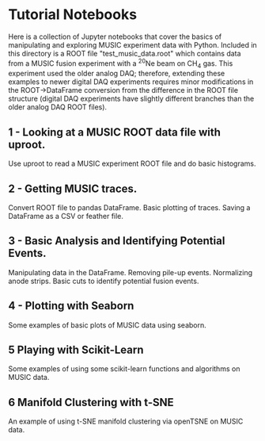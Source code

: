 # Tutorial Notebooks
Here is a collection of Jupyter notebooks that cover the basics of manipulating and exploring MUSIC experiment data with Python. Included in this directory is a ROOT file "test_music_data.root" which contains data from a MUSIC fusion experiment with a $`^{20}`$Ne beam on CH$`_{4}`$ gas. This experiment used the older analog DAQ; therefore, extending these examples to newer digital DAQ experiments requires minor modifications in the ROOT->DataFrame conversion from the difference in the ROOT file structure (digital DAQ experiments have slightly different branches than the older analog DAQ ROOT files). 

## 1 - Looking at a MUSIC ROOT data file with uproot.
Use uproot to read a MUSIC experiment ROOT file and do basic histograms.

## 2 - Getting MUSIC traces.
Convert ROOT file to pandas DataFrame. Basic plotting of traces. Saving a DataFrame as a CSV or feather file.

## 3 - Basic Analysis and Identifying Potential Events.
Manipulating data in the DataFrame. Removing pile-up events. Normalizing anode strips. Basic cuts to identify potential fusion events.

## 4 - Plotting with Seaborn
Some examples of basic plots of MUSIC data using seaborn.

## 5 Playing with Scikit-Learn
Some examples of using some scikit-learn functions and algorithms on MUSIC data.

## 6 Manifold Clustering with t-SNE
An example of using t-SNE manifold clustering via openTSNE on MUSIC data.
